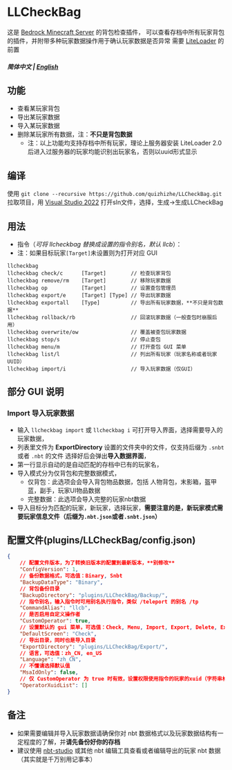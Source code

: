 # LLCheckBag
这是 [Bedrock Minecraft Server](https://www.minecraft.net/en-us/download/server/bedrock) 的背包检查插件，
可以查看存档中所有玩家背包的插件，并附带多种玩家数据操作用于确认玩家数据是否异常
需要 [LiteLoader](https://github.com/LiteLDev/LiteLoaderBDS) 的前置

##### 简体中文 | [English](README_en.md)

## 功能
* 查看某玩家背包
* 导出某玩家数据
* 导入某玩家数据
* 删除某玩家所有数据，注：**不只是背包数据**
    * 注：以上功能均支持存档中所有玩家，理论上服务器安装 LiteLoader 2.0 后进入过服务器的玩家均能识别出玩家名，否则以uuid形式显示

## 编译
使用
``
git clone --recursive https://github.com/quizhizhe/LLCheckBag.git
``
拉取项目，用 [Visual Studio 2022](https://visualstudio.microsoft.com/vs/) 打开sln文件，选择，生成->生成LLCheckBag

## 用法
* 指令（*可将 llcheckbag 替换成设置的指令别名，默认 llcb*）：
* 注：如果目标玩家`[Target]`未设置则为打开对应 GUI
```
llcheckbag
llcheckbag check/c      [Target]        // 检查玩家背包
llcheckbag remove/rm    [Target]        // 移除玩家数据
llcheckbag op           [Target]        // 设置查包管理员
llcheckbag export/e     [Target] [Type] // 导出玩家数据
llcheckbag exportall    [Type]          // 导出所有玩家数据，**不只是背包数据**
llcheckbag rollback/rb                  // 回滚玩家数据（一般查包时崩服后用）
llcheckbag overwrite/ow                 // 覆盖被查包玩家数据
llcheckbag stop/s                       // 停止查包
llcheckbag menu/m                       // 打开查包 GUI 菜单
llcheckbag list/l                       // 列出所有玩家（玩家名称或者玩家UUID）
llcheckbag import/i                     // 导入玩家数据（仅GUI）
```

## 部分 GUI 说明
### Import 导入玩家数据
* 输入 `llcheckbag import` 或 `llcheckbag i` 可打开导入界面，选择需要导入的玩家数据，
* 列表里文件为 **ExportDirectory** 设置的文件夹中的文件，仅支持后缀为 `.snbt` 或者 `.nbt` 的文件
选择好后会弹出**导入数据界面**，
* 第一行显示自动的是自动匹配的存档中已有的玩家名，
* 导入模式分为仅背包和完整数据模式，
    * 仅背包：此选项会会导入背包物品数据，包括 人物背包，末影箱，盔甲蓝，副手，玩家UI物品数据
    * 完整数据：此选项会导入完整的玩家nbt数据
* 导入目标分为匹配的玩家，新玩家，选择玩家，**需要注意的是，新玩家模式需要玩家信息文件（后缀为`.nbt.json`或者`.snbt.json`）**

## 配置文件(plugins/LLCheckBag/config.json)
```json
{
    // 配置文件版本，为了转换旧版本的配置到最新版本，**别修改**
    "ConfigVersion": 1,
    // 备份数据格式，可选值：Binary, Snbt
    "BackupDataType": "Binary",
    // 背包备份目录
    "BackupDirectory": "plugins/LLCheckBag/Backup/",
    // 指令别名，输入指令时可用别名执行指令，类似 /teleport 的别名 /tp
    "CommandAlias": "llcb",
    // 是否启用自定义操作者
    "CustomOperator": true,
    // 设置默认的 gui 菜单，可选值：Check, Menu, Import, Export, Delete, ExportAll
    "DefaultScreen": "Check",
    // 导出目录，同时也是导入目录
    "ExportDirectory": "plugins/LLCheckBag/Export/",
    // 语言，可选值：zh_CN, en_US
    "Language": "zh_CN",
    // 不懂请选择默认值
    "MsaIdOnly": false,
    // 仅 CustomOperator 为 true 时有效，设置权限使用指令的玩家的xuid（字符串格式）
    "OperatorXuidList": []
}
```

## 备注
* 如果需要编辑并导入玩家数据请确保你对 nbt 数据格式以及玩家数据结构有一定程度的了解，并**请先备份好你的存档**
* 建议使用 [nbt-studio](https://github.com/tryashtar/nbt-studio) 或其他 nbt 编辑工具查看或者编辑导出的玩家 nbt 数据（其实就是千万别用记事本）